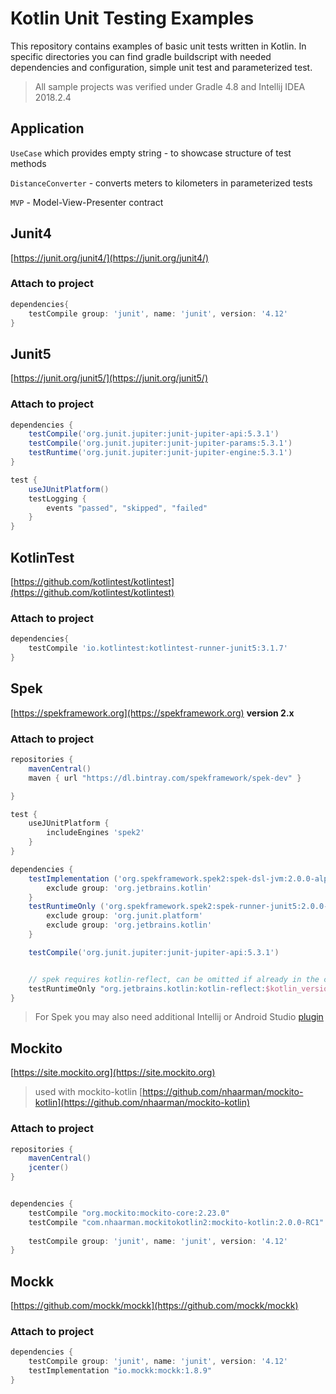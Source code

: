 # Kotlin Unit Testing Examples

This repository contains examples of basic unit tests written in Kotlin. In specific directories you can find gradle buildscript with needed dependencies and configuration, simple unit test and parameterized test. 

> All sample projects was verified under Gradle 4.8 and Intellij IDEA 2018.2.4

## Application
`UseCase` which provides empty string - to showcase structure of test methods

`DistanceConverter` - converts meters to kilometers in parameterized tests

`MVP` - Model-View-Presenter contract

## Junit4
[https://junit.org/junit4/](https://junit.org/junit4/)
### Attach to project
```groovy
dependencies{
    testCompile group: 'junit', name: 'junit', version: '4.12'
}
```

## Junit5
[https://junit.org/junit5/](https://junit.org/junit5/)
### Attach to project
```groovy
dependencies {
    testCompile('org.junit.jupiter:junit-jupiter-api:5.3.1')
    testCompile('org.junit.jupiter:junit-jupiter-params:5.3.1')
    testRuntime('org.junit.jupiter:junit-jupiter-engine:5.3.1')
}

test {
    useJUnitPlatform()
    testLogging {
        events "passed", "skipped", "failed"
    }
}
```

## KotlinTest
[https://github.com/kotlintest/kotlintest](https://github.com/kotlintest/kotlintest)
### Attach to project
```groovy
dependencies{
    testCompile 'io.kotlintest:kotlintest-runner-junit5:3.1.7'
}
```

## Spek
[https://spekframework.org](https://spekframework.org)
**version 2.x**
### Attach to project
```groovy
repositories {
    mavenCentral()
    maven { url "https://dl.bintray.com/spekframework/spek-dev" }

}

test {
    useJUnitPlatform {
        includeEngines 'spek2'
    }
}

dependencies {
    testImplementation ('org.spekframework.spek2:spek-dsl-jvm:2.0.0-alpha.1')  {
        exclude group: 'org.jetbrains.kotlin'
    }
    testRuntimeOnly ('org.spekframework.spek2:spek-runner-junit5:2.0.0-alpha.1') {
        exclude group: 'org.junit.platform'
        exclude group: 'org.jetbrains.kotlin'
    }

    testCompile('org.junit.jupiter:junit-jupiter-api:5.3.1')


    // spek requires kotlin-reflect, can be omitted if already in the classpath
    testRuntimeOnly "org.jetbrains.kotlin:kotlin-reflect:$kotlin_version"
}
```
> For Spek you may also need additional Intellij or Android Studio [plugin](https://plugins.jetbrains.com/plugin/10915-spek-framework)

## Mockito
[https://site.mockito.org](https://site.mockito.org)
>used with mockito-kotlin
[https://github.com/nhaarman/mockito-kotlin](https://github.com/nhaarman/mockito-kotlin)

### Attach to project
```groovy
repositories {
    mavenCentral()
    jcenter()
}


dependencies {
    testCompile "org.mockito:mockito-core:2.23.0"
    testCompile "com.nhaarman.mockitokotlin2:mockito-kotlin:2.0.0-RC1"
    
    testCompile group: 'junit', name: 'junit', version: '4.12'
}
```

## Mockk
[https://github.com/mockk/mockk](https://github.com/mockk/mockk)

### Attach to project
```groovy
dependencies {
    testCompile group: 'junit', name: 'junit', version: '4.12'
    testImplementation "io.mockk:mockk:1.8.9"
}
```